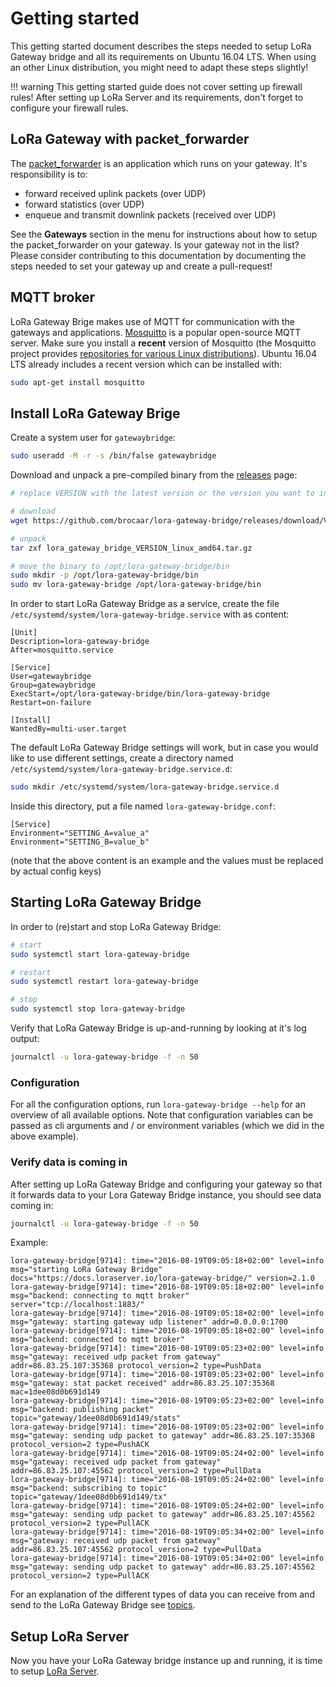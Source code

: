 # Getting started

This getting started document describes the steps needed to setup LoRa Gateway
bridge and all its requirements on Ubuntu 16.04 LTS. When using an other Linux
distribution, you might need to adapt these steps slightly!

!!! warning
    This getting started guide does not cover setting up firewall rules! After
    setting up LoRa Server and its requirements, don't forget to configure
    your firewall rules.

## LoRa Gateway with packet_forwarder

The [packet_forwarder](https://github.com/Lora-net/packet_forwarder/) is an
application which runs on your gateway. It's responsibility is to:

* forward received uplink packets (over UDP)
* forward statistics (over UDP)
* enqueue and transmit downlink packets (received over UDP)

See the **Gateways** section in the menu for instructions about how to setup the
packet_forwarder on your gateway. Is your gateway not in the list? Please 
consider contributing to this documentation by documenting the steps needed
to set your gateway up and create a pull-request!

## MQTT broker

LoRa Gateway Brige makes use of MQTT for communication with the gateways and
applications. [Mosquitto](http://mosquitto.org/) is a popular open-source MQTT
server. Make sure you install a **recent** version of Mosquitto (the Mosquitto
project provides [repositories for various Linux distributions](http://mosquitto.org/download/)).
Ubuntu 16.04 LTS already includes a recent version which can be installed with:

```bash
sudo apt-get install mosquitto
```


## Install LoRa Gateway Brige

Create a system user for `gatewaybridge`:

```bash
sudo useradd -M -r -s /bin/false gatewaybridge
```

Download and unpack a pre-compiled binary from the [releases](https://github.com/brocaar/lora-gateway-bridge/releases)
page:

```bash
# replace VERSION with the latest version or the version you want to install

# download
wget https://github.com/brocaar/lora-gateway-bridge/releases/download/VERSION/lora_gateway_bridge_VERSION_linux_amd64.tar.gz

# unpack
tar zxf lora_gateway_bridge_VERSION_linux_amd64.tar.gz

# move the binary to /opt/lora-gateway-bridge/bin
sudo mkdir -p /opt/lora-gateway-bridge/bin
sudo mv lora-gateway-bridge /opt/lora-gateway-bridge/bin
```

In order to start LoRa Gateway Bridge as a service, create the file
`/etc/systemd/system/lora-gateway-bridge.service` with as content:

```
[Unit]
Description=lora-gateway-bridge
After=mosquitto.service

[Service]
User=gatewaybridge
Group=gatewaybridge
ExecStart=/opt/lora-gateway-bridge/bin/lora-gateway-bridge
Restart=on-failure

[Install]
WantedBy=multi-user.target
```

The default LoRa Gateway Bridge settings will work, but in case you would like
to use different settings, create a directory named
`/etc/systemd/system/lora-gateway-bridge.service.d`:

```bash
sudo mkdir /etc/systemd/system/lora-gateway-bridge.service.d
```

Inside this directory, put a file named `lora-gateway-bridge.conf`:

```
[Service]
Environment="SETTING_A=value_a"
Environment="SETTING_B=value_b"
```

(note that the above content is an example and the values must be replaced by
actual config keys)

## Starting LoRa Gateway Bridge

In order to (re)start and stop LoRa Gateway Bridge:

```bash
# start
sudo systemctl start lora-gateway-bridge

# restart
sudo systemctl restart lora-gateway-bridge

# stop
sudo systemctl stop lora-gateway-bridge
```

Verify that LoRa Gateway Bridge is up-and-running by looking at it's log output:

```bash
journalctl -u lora-gateway-bridge -f -n 50
```

### Configuration

For all the configuration options, run `lora-gateway-bridge --help` for an
overview of all available options. Note that configuration variables can be
passed as cli arguments and / or environment variables
(which we did in the above example).

### Verify data is coming in

After setting up LoRa Gateway Bridge and configuring your gateway so that it
forwards data to your Lora Gateway Bridge instance, you should see data coming
in:

```bash
journalctl -u lora-gateway-bridge -f -n 50
```

Example:

```
lora-gateway-bridge[9714]: time="2016-08-19T09:05:18+02:00" level=info msg="starting LoRa Gateway Bridge" docs="https://docs.loraserver.io/lora-gateway-bridge/" version=2.1.0
lora-gateway-bridge[9714]: time="2016-08-19T09:05:18+02:00" level=info msg="backend: connecting to mqtt broker" server="tcp://localhost:1883/"
lora-gateway-bridge[9714]: time="2016-08-19T09:05:18+02:00" level=info msg="gateway: starting gateway udp listener" addr=0.0.0.0:1700
lora-gateway-bridge[9714]: time="2016-08-19T09:05:18+02:00" level=info msg="backend: connected to mqtt broker"
lora-gateway-bridge[9714]: time="2016-08-19T09:05:23+02:00" level=info msg="gateway: received udp packet from gateway" addr=86.83.25.107:35368 protocol_version=2 type=PushData
lora-gateway-bridge[9714]: time="2016-08-19T09:05:23+02:00" level=info msg="gateway: stat packet received" addr=86.83.25.107:35368 mac=1dee08d0b691d149
lora-gateway-bridge[9714]: time="2016-08-19T09:05:23+02:00" level=info msg="backend: publishing packet" topic="gateway/1dee08d0b691d149/stats"
lora-gateway-bridge[9714]: time="2016-08-19T09:05:23+02:00" level=info msg="gateway: sending udp packet to gateway" addr=86.83.25.107:35368 protocol_version=2 type=PushACK
lora-gateway-bridge[9714]: time="2016-08-19T09:05:24+02:00" level=info msg="gateway: received udp packet from gateway" addr=86.83.25.107:45562 protocol_version=2 type=PullData
lora-gateway-bridge[9714]: time="2016-08-19T09:05:24+02:00" level=info msg="backend: subscribing to topic" topic="gateway/1dee08d0b691d149/tx"
lora-gateway-bridge[9714]: time="2016-08-19T09:05:24+02:00" level=info msg="gateway: sending udp packet to gateway" addr=86.83.25.107:45562 protocol_version=2 type=PullACK
lora-gateway-bridge[9714]: time="2016-08-19T09:05:34+02:00" level=info msg="gateway: received udp packet from gateway" addr=86.83.25.107:45562 protocol_version=2 type=PullData
lora-gateway-bridge[9714]: time="2016-08-19T09:05:34+02:00" level=info msg="gateway: sending udp packet to gateway" addr=86.83.25.107:45562 protocol_version=2 type=PullACK
```

For an explanation of the different types of data you can receive from and
send to the LoRa Gateway Bridge see [topics](topics.md).

## Setup LoRa Server

Now you have your LoRa Gateway bridge instance up and running, it is time to
setup [LoRa Server](https://docs.loraserver.io/loraserver/).